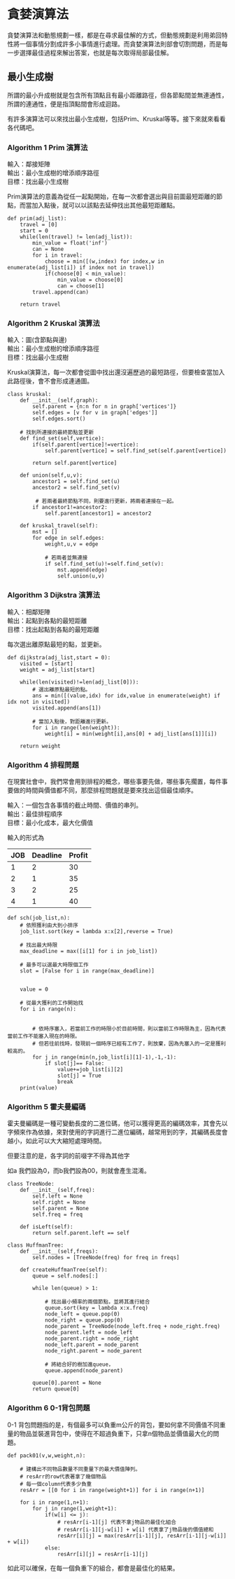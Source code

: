 # 貪婪演算法

貪婪演算法和動態規劃一樣，都是在尋求最佳解的方式，但動態規劃是利用弟回特性將一個事情分割成許多小事情進行處理。而貪婪演算法則部會切割問題，而是每一步選擇最佳過程來解出答案，也就是每次取得局部最佳解。

## 最小生成樹

所謂的最小升成樹就是包含所有頂點且有最小距離路徑，但各節點間並無連通性，所謂的連通性，便是指頂點間會形成迴路。

有許多演算法可以來找出最小生成樹，包括Prim、Kruskal等等。接下來就來看看各代碼吧。

### Algorithm 1 Prim 演算法

輸入：鄰接矩陣  
輸出：最小生成樹的增添順序路徑  
目標：找出最小生成樹

Prim演算法的意義為從任一起點開始，在每一次都會選出與目前圖最短距離的節點，而當加入點後，就可以以該點去延伸找出其他最短距離點。

```text
def prim(adj_list):
	travel = [0]
	start = 0
	while(len(travel) != len(adj_list)):
		min_value = float('inf')
		can = None
		for i in travel:
			choose = min([(w,index) for index,w in enumerate(adj_list[i]) if index not in travel])
			if(choose[0] < min_value):
				min_value = choose[0]
				can = choose[1]
		travel.append(can)

	return travel
```

### Algorithm 2 Kruskal 演算法

輸入：圖\(含節點與邊\)  
輸出：最小生成樹的增添順序路徑  
目標：找出最小生成樹

Kruskal演算法，每一次都會從圖中找出還沒遍歷過的最短路徑，但要檢查當加入此路徑後，會不會形成連通圖。

```text
class kruskal:
	def __init__(self,graph):
		self.parent = {n:n for n in graph['vertices']}
		self.edges = [v for v in graph['edges']]
		self.edges.sort()
    
    # 找到所連接的最終節點並更新 
	def find_set(self,vertice):
		if(self.parent[vertice]!=vertice):
			self.parent[vertice] = self.find_set(self.parent[vertice])

		return self.parent[vertice]

	def union(self,u,v):
		ancestor1 = self.find_set(u)
		ancestor2 = self.find_set(v)
        
         # 若兩者最終節點不同，則要進行更新，將兩者連接在一起。
		if ancestor1!=ancestor2:
			self.parent[ancestor1] = ancestor2

	def kruskal_travel(self):
		mst = []
		for edge in self.edges:
			weight,u,v = edge
             
            # 若兩者並無連接
			if self.find_set(u)!=self.find_set(v):
				mst.append(edge)
				self.union(u,v)

```

### Algorithm 3 Dijkstra 演算法

輸入：相鄰矩陣  
輸出：起點到各點的最短距離  
目標：找出起點到各點的最短距離

每次選出離原點最短的點，並更新。

```text
def dijkstra(adj_list,start = 0):
    visited = [start]
    weight = adj_list[start]
    
    while(len(visited)!=len(adj_list[0])):
        # 選出離原點最短的點。
        ans = min([(value,idx) for idx,value in enumerate(weight) if idx not in visited])
        visited.append(ans[1])
        
        # 當加入點後，對距離進行更新。
        for i in range(len(weight)):
            weight[i] = min(weight[i],ans[0] + adj_list[ans[1]][i])
    
    return weight
```

### Algorithm 4 排程問題

在現實社會中，我們常會用到排程的概念，哪些事要先做，哪些事先擱置，每件事要做的時間與價值都不同，那麼排程問題就是要來找出這個最佳順序。

輸入：一個包含各事情的截止時間、價值的串列。  
輸出：最佳排程順序  
目標：最小化成本，最大化價值

輸入的形式為

| JOB | Deadline | Profit |
| :--- | :--- | :--- |
| 1 | 2 | 30 |
| 2 | 1 | 35 |
| 3 | 2 | 25 |
| 4 | 1 | 40 |

```text
def sch(job_list,n):
	# 依照獲利由大到小排序
	job_list.sort(key = lambda x:x[2],reverse = True)

	# 找出最大時限
	max_deadline = max([i[1] for i in job_list])

	# 最多可以選最大時限個工作
	slot = [False for i in range(max_deadline)]

	
	value = 0

	# 從最大獲利的工作開始找
	for i in range(n):
		

		# 依時序塞入，若當前工作的時限小於目前時間，則以當前工作時限為主，因為代表當前工作不能塞入現在的時限。
		# 但若往前找時，發現前一個時序已經有工作了，則放棄，因為先塞入的一定是獲利較高的。
		for j in range(min(n,job_list[i][1]-1),-1,-1):
			if slot[j]== False:
				value+=job_list[i][2]
				slot[j] = True
				break
	print(value)
```

### Algorithm 5 霍夫曼編碼

霍夫曼編碼是一種可變動長度的二進位碼，他可以獲得更高的編碼效率，其會先以字頻來作為依據，來對使用的字詞進行二進位編碼，越常用到的字，其編碼長度會越小，如此可以大大縮短處理時間。

但要注意的是，各字詞的前啜字不得為其他字

如a 我們設為0，而b我們設為00，則就會產生混淆。

```text
class TreeNode:
    def __init__(self,freq):
        self.left = None
        self.right = None
        self.parent = None
        self.freq = freq
    
    def isLeft(self):
        return self.parent.left == self

class HuffmanTree:
    def __init__(self,freqs):
        self.nodes = [TreeNode(freq) for freq in freqs]
    
    def createHuffmanTree(self):
        queue = self.nodes[:]
        
        while len(queue) > 1:
        
            # 找出最小頻率的兩個節點，並將其進行結合
            queue.sort(key = lambda x:x.freq)
            node_left = queue.pop(0)
            node_right = queue.pop(0)
            node_parent = TreeNode(node_left.freq + node_right.freq)
            node_parent.left = node_left
            node_parent.right = node_right
            node_left.parent = node_parent
            node_right.parent = node_parent
            
            # 將結合好的樹加進queue，
            queue.append(node_parent)
        
        queue[0].parent = None
        return queue[0]
```

### Algorithm 6 0-1背包問題

0-1 背包問題指的是，有個最多可以負重m公斤的背包，要如何拿不同價值不同重量的物品並裝進背包中，使得在不超過負重下，只拿n個物品並價值最大化的問題。

```text
def pack01(v,w,weight,n):

    # 建構出不同物品數量不同重量下的最大價值陣列。
    # resArr的row代表著拿了幾個物品
    # 每一個column代表多少負重
    resArr = [[0 for i in range(weight+1)] for i in range(n+1)]
    
    for i in range(1,n+1):
        for j in range(1,weight+1):
            if(w[i] <= j):
                # resArr[i-1][j] 代表不拿j物品的最佳化組合
                # resArr[i-1][j-w[i]] + w[i] 代表拿了j物品後的價值總和
                resArr[i][j] = max(resArr[i-1][j], resArr[i-1][j-w[i]] + w[i])
            else:
                resArr[i][j] = resArr[i-1][j]
```

如此可以確保，在每一個負重下的組合，都會是最佳化的結果。

